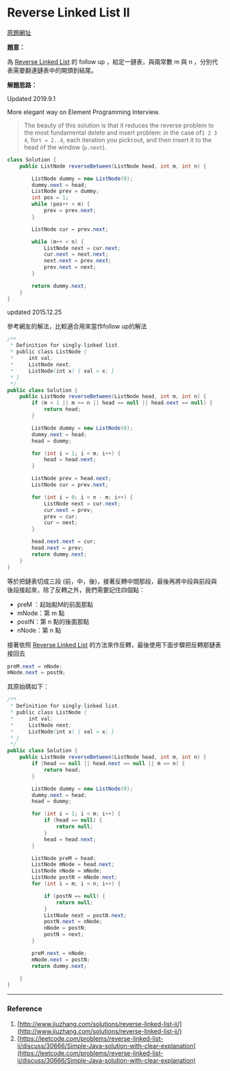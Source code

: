 # Reverse Linked List II

[原題網址](http://www.lintcode.com/en/problem/reverse-linked-list-ii/)

**題意：**

為 [Reverse Linked List](linked_list/reverse_linked_list.md) 的 follow up ，給定一鏈表，與兩常數 m 與 n ，分別代表需要翻連鏈表中的開頭到結尾。

**解題思路：**

Updated 2019.9.1

More elegant way on Element Programming Interview.

> The beauty of this solution is that it reduces the reverse problem to the most fundamental delete and insert problem: in the case of`1 2 3 4`, for`t = 2..4`, each iteration you pick`t`out, and then insert it to the head of the window \(`p.next`\).

```java
class Solution {
    public ListNode reverseBetween(ListNode head, int m, int n) {

        ListNode dummy = new ListNode(0);
        dummy.next = head;
        ListNode prev = dummy;
        int pos = 1;
        while (pos++ < m) {
            prev = prev.next;
        }

        ListNode cur = prev.next;

        while (m++ < n) {
            ListNode next = cur.next;
            cur.next = next.next;
            next.next = prev.next;
            prev.next = next;
        }

        return dummy.next;
    }
}
```

updated 2015.12.25

參考網友的解法，比較適合用來當作follow up的解法

```java
/**
 * Definition for singly-linked list.
 * public class ListNode {
 *     int val;
 *     ListNode next;
 *     ListNode(int x) { val = x; }
 * }
 */
public class Solution {
    public ListNode reverseBetween(ListNode head, int m, int n) {
        if (m < 1 || m >= n || head == null || head.next == null) {
            return head;
        }

        ListNode dummy = new ListNode(0);
        dummy.next = head;
        head = dummy;

        for (int i = 1; i < m; i++) {
            head = head.next;
        }

        ListNode prev = head.next;
        ListNode cur = prev.next;

        for (int i = 0; i < n - m; i++) {
            ListNode next = cur.next;
            cur.next = prev;
            prev = cur;
            cur = next;
        }

        head.next.next = cur;
        head.next = prev;
        return dummy.next;
    } 
}
```

等於把鏈表切成三段 \(前，中，後\)，接著反轉中間那段，最後再將中段與前段與後段接起來，除了反轉之外，我們需要記住四個點：

* preM ：起始點M的前面那點
* mNode：第 m 點
* postN：第 n 點的後面那點
* nNode：第 n 點

接著依照 [Reverse Linked List](linked_list/reverse_linked_list.md) 的方法來作反轉，最後使用下面步驟把反轉那鏈表接回去

```java
preM.next = nNode;
mNode.next = postN;
```

其原始碼如下：

```java
/**
 * Definition for singly-linked list.
 * public class ListNode {
 *     int val;
 *     ListNode next;
 *     ListNode(int x) { val = x; }
 * }
 */
public class Solution {
    public ListNode reverseBetween(ListNode head, int m, int n) {
        if (head == null || head.next == null || m == n) {
            return head;
        }

        ListNode dummy = new ListNode(0);
        dummy.next = head;
        head = dummy;

        for (int i = 1; i < m; i++) {
            if (head == null) {
                return null;
            }
            head = head.next;
        }

        ListNode preM = head;
        ListNode mNode = head.next;
        ListNode nNode = mNode;
        ListNode postN = mNode.next;
        for (int i = m; i < n; i++) {

            if (postN == null) {
                return null;
            }
            ListNode next = postN.next;
            postN.next = nNode;
            nNode = postN;
            postN = next;
        }

        preM.next = nNode;
        mNode.next = postN;
        return dummy.next;

    }
}
```

---

### Reference

1. [http://www.jiuzhang.com/solutions/reverse-linked-list-ii/](http://www.jiuzhang.com/solutions/reverse-linked-list-ii/)
2. [https://leetcode.com/problems/reverse-linked-list-ii/discuss/30666/Simple-Java-solution-with-clear-explanation](https://leetcode.com/problems/reverse-linked-list-ii/discuss/30666/Simple-Java-solution-with-clear-explanation)



